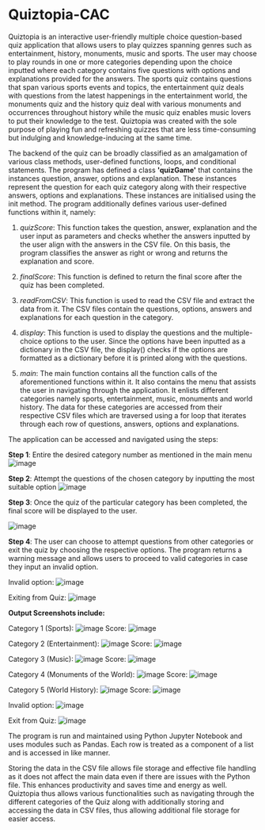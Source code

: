 # Quiztopia-CAC
Quiztopia is an interactive user-friendly multiple choice question-based quiz application that allows users to play quizzes spanning genres such as entertainment, history, monuments, music and sports. The user may choose to play rounds in one or more categories depending upon the choice inputted where each category contains five questions with options and explanations provided for the answers. The sports quiz contains questions that span various sports events and topics, the entertainment quiz deals with questions from the latest happenings in the entertainment world, the monuments quiz and the history quiz deal with various monuments and occurrences throughout history while the music quiz enables music lovers to put their knowledge to the test.
Quiztopia was created with the sole purpose of playing fun and refreshing quizzes that are less time-consuming but indulging and knowledge-inducing at the same time.

The backend of the quiz can be broadly classified as an amalgamation of various class methods, user-defined functions, loops, and conditional statements.
The program has defined a class __'quizGame'__ that contains the instances question, answer, options and explanation. These instances represent the question for each quiz category along with their respective answers, options and explanations. These instances are initialised using the init method.
The program additionally defines various user-defined functions within it, namely:

1) _quizScore_: This function takes the question, answer, explanation and the user input as parameters and checks whether the answers inputted by the user align with the answers in the CSV file. On this basis, the program classifies the answer as right or wrong and returns the explanation and score.

2) _finalScore_: This function is defined to return the final score after the quiz has been completed.

3) _readFromCSV_: This function is used to read the CSV file and extract the data from it. The CSV files contain the questions, options, answers and explanations for each question in the category.

4) _display_: This function is used to display the questions and the multiple-choice options to the user. Since the options have been inputted as a dictionary in the CSV file, the display() checks if the options are formatted as a dictionary before it is printed along with the questions.

5) _main_: The main function contains all the function calls of the aforementioned functions within it. It also contains the menu that assists the user in navigating through the application. It enlists different categories namely sports, entertainment, music, monuments and world history. The data for these categories are accessed from their respective CSV files which are traversed using a for loop that iterates through each row of questions, answers, options and explanations.

The application can be accessed and navigated using the steps:

__Step 1__: Entire the desired category number as mentioned in the main menu
![image](https://github.com/krupaannajohn/Quiztopia-CAC/assets/118895577/9d62d6ec-5d8e-43e8-b47c-8894c050b5fd)

__Step 2__: Attempt the questions of the chosen category by inputting the most suitable option
![image](https://github.com/krupaannajohn/Quiztopia-CAC/assets/118895577/e8df0de5-1bc3-4283-9b35-ea5cea7791b5)

__Step 3__: Once the quiz of the particular category has been completed, the final score will be displayed to the user.

![image](https://github.com/krupaannajohn/Quiztopia-CAC/assets/118895577/d4077527-8085-4548-bd6f-432ad56cf626)

__Step 4__: The user can choose to attempt questions from other categories or exit the quiz by choosing the respective options. The program returns a warning message and allows users to proceed to valid categories in case they input an invalid option.

Invalid option: ![image](https://github.com/krupaannajohn/Quiztopia-CAC/assets/118895577/60f164d9-9623-48c9-8120-cabb445097b7)

Exiting from Quiz: ![image](https://github.com/krupaannajohn/Quiztopia-CAC/assets/118895577/d3f92838-674c-491b-8005-e830a1f9f397)

__Output Screenshots include:__

Category 1 (Sports): ![image](https://github.com/krupaannajohn/Quiztopia/assets/118895577/942f037a-7661-43cd-b120-6a1c677ff402)
Score: ![image](https://github.com/krupaannajohn/Quiztopia/assets/118895577/fec78c12-2adf-4688-a3b8-9cb6af18ab4e)

Category 2 (Entertainment): ![image](https://github.com/krupaannajohn/Quiztopia/assets/118895577/76b11f3c-06f7-4f2f-9b33-7eba85154755)
Score: ![image](https://github.com/krupaannajohn/Quiztopia/assets/118895577/05053587-43b7-4c9d-bec3-4fcd98cf1779)

Category 3 (Music): ![image](https://github.com/krupaannajohn/Quiztopia/assets/118895577/7363f6aa-030b-4e9e-b02e-5d14e3a23484)
Score: ![image](https://github.com/krupaannajohn/Quiztopia/assets/118895577/bdd70ee2-45b3-4ef0-a8b8-00fa4b5c0e40)

Category 4 (Monuments of the World): ![image](https://github.com/krupaannajohn/Quiztopia/assets/118895577/cf966a41-804e-45ea-a95d-95353a511798)
Score: ![image](https://github.com/krupaannajohn/Quiztopia/assets/118895577/004f80f6-c66e-4ccd-9148-ebb0f1bb5896)

Category 5 (World History): ![image](https://github.com/krupaannajohn/Quiztopia/assets/118895577/28267496-62b3-4110-bc3e-665e91cfe8de)
Score: ![image](https://github.com/krupaannajohn/Quiztopia/assets/118895577/b5513a87-b58b-41a6-8494-fdd40787fe4c)

Invalid option: ![image](https://github.com/krupaannajohn/Quiztopia/assets/118895577/0984a798-faa0-4532-ba63-bb9bb7810295)

Exit from Quiz: ![image](https://github.com/krupaannajohn/Quiztopia/assets/118895577/98bfd36c-92c8-4fc3-8be8-197fd70faa05)

The program is run and maintained using Python Jupyter Notebook and uses modules such as Pandas. Each row is treated as a component of a list and is accessed in like manner.

Storing the data in the CSV file allows file storage and effective file handling as it does not affect the main data even if there are issues with the Python file. This enhances productivity and saves time and energy as well.
Quiztopia thus allows various functionalities such as navigating through the different categories of the Quiz along with additionally storing and accessing the data in CSV files, thus allowing additional file storage for easier access.
